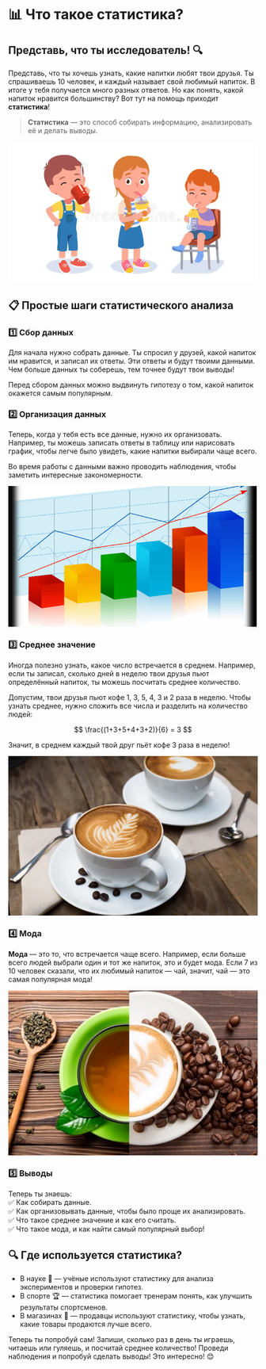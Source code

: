 # 📊 Что такое статистика?  

## Представь, что ты исследователь! 🔍  
Представь, что ты хочешь узнать, какие напитки любят твои друзья. Ты спрашиваешь 10 человек, и каждый называет свой любимый напиток. В итоге у тебя получается много разных ответов. Но как понять, какой напиток нравится большинству? Вот тут на помощь приходит **статистика**!  

> **Статистика** — это способ собирать информацию, анализировать её и делать выводы.  

![Дети с напитками](images/kids-drinks.png)  

## 📋 Простые шаги статистического анализа  

### 1️⃣ Сбор данных  
Для начала нужно собрать данные. Ты спросил у друзей, какой напиток им нравится, и записал их ответы. Эти ответы и будут твоими данными. Чем больше данных ты соберешь, тем точнее будут твои выводы!  

Перед сбором данных можно выдвинуть гипотезу о том, какой напиток окажется самым популярным.  

### 2️⃣ Организация данных  
Теперь, когда у тебя есть все данные, нужно их организовать. Например, ты можешь записать ответы в таблицу или нарисовать график, чтобы легче было увидеть, какие напитки выбирали чаще всего.  

Во время работы с данными важно проводить наблюдения, чтобы заметить интересные закономерности.  

![Таблица с напитками](images/chart.png)  

### 3️⃣ Среднее значение  
Иногда полезно узнать, какое число встречается в среднем. Например, если ты записал, сколько дней в неделю твои друзья пьют определённый напиток, ты можешь посчитать среднее количество.  

Допустим, твои друзья пьют кофе 1, 3, 5, 4, 3 и 2 раза в неделю. Чтобы узнать среднее, нужно сложить все числа и разделить на количество людей:  

$$
\frac{(1+3+5+4+3+2)}{6} = 3
$$

Значит, в среднем каждый твой друг пьёт кофе 3 раза в неделю!  

![Чашка кофе](images/coffee.png)  

### 4️⃣ Мода  
**Мода** — это то, что встречается чаще всего. Например, если больше всего людей выбрали один и тот же напиток, это и будет мода. Если 7 из 10 человек сказали, что их любимый напиток — чай, значит, чай — это самая популярная мода!  

![Чай и кофе](images/tea-coffee.png)  

### 5️⃣ Выводы  
Теперь ты знаешь:  
✅ Как собирать данные.  
✅ Как организовывать данные, чтобы было проще их анализировать.  
✅ Что такое среднее значение и как его считать.  
✅ Что такое мода, и как найти самый популярный выбор!   

## 🔍 Где используется статистика?  
- В науке 🧪 — учёные используют статистику для анализа экспериментов и проверки гипотез.  
- В спорте 🏆 — статистика помогает тренерам понять, как улучшить результаты спортсменов.  
- В магазинах 🛒 — продавцы используют статистику, чтобы узнать, какие товары продаются лучше всего.  

Теперь ты попробуй сам! Запиши, сколько раз в день ты играешь, читаешь или гуляешь, и посчитай среднее количество! Проведи наблюдения и попробуй сделать выводы! Это интересно! 😊
